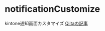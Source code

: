 # notificationCustomize
kintone通知画面カスタマイズ
[Qiitaの記事](https://qiita.com/Naoto00/private/05da7e5ab26a4693de4f)
